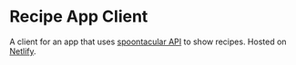 # Recipe App Client

A client for an app that uses [spoontacular API](https://spoonacular.com/food-api) to show recipes.
Hosted on [Netlify](https://app.netlify.com/).
